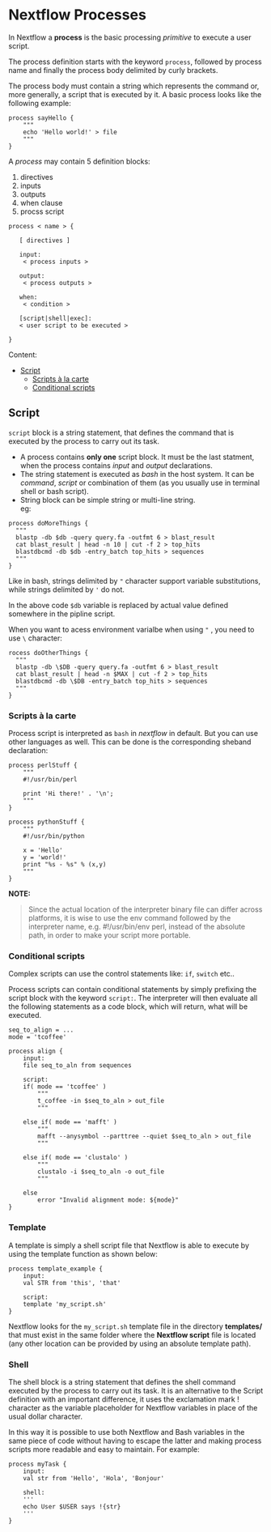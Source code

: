 # Nextflow Processes  

In Nextflow a **process** is the basic processing *primitive* to execute a user script.  

The process definition starts with the keyword `process`, followed by process name and finally the process body delimited by curly brackets.  

The process body must contain a string which represents the command or, more generally, a script that is executed by it. A basic process looks like the following example:  

``` 
process sayHello {
    """
    echo 'Hello world!' > file
    """
}
``` 

A *process* may contain 5 definition blocks:  
1.  directives  
2.  inputs  
3.  outputs  
4.  when clause  
5.  procss script   

```  
process < name > {

   [ directives ]

   input:
    < process inputs >

   output:
    < process outputs >

   when:
    < condition >

   [script|shell|exec]:
   < user script to be executed >

}
```  

Content:   
*  [Script](#script)  
   *  [Scripts à la carte](#scripts-à-la-carte)
   *  [Conditional scripts](#conditional-scripts)

## Script  
`script` block is a string statement, that defines the command that is executed by the process to carry out its task.  

* A process contains **only one** script block. It must be the last statment, when the process contains *input* and *output* declarations.  
* The string statement is executed as *bash* in the host system. It can be *command*, *script* or combination of them (as you usually use in terminal shell or bash script).  
* String block can be simple string or multi-line string.  
eg:  
```  
process doMoreThings {
  """
  blastp -db $db -query query.fa -outfmt 6 > blast_result
  cat blast_result | head -n 10 | cut -f 2 > top_hits
  blastdbcmd -db $db -entry_batch top_hits > sequences
  """
}
```  

Like in bash, strings delimited by `"` character support variable substitutions, while strings delimited by `'` do not.  

In the above code `$db` variable is replaced by actual value defined somewhere in the pipline script.   

When you want to acess environment varialbe when using `"` , you need to use `\` character:  
```  
rocess doOtherThings {
  """
  blastp -db \$DB -query query.fa -outfmt 6 > blast_result
  cat blast_result | head -n $MAX | cut -f 2 > top_hits
  blastdbcmd -db \$DB -entry_batch top_hits > sequences
  """
}
```  

### Scripts à la carte  

Process script is interpreted as `bash` in *nextflow* in default. But you can use other languages as well. This can be done is the corresponding sheband declaration:   

  
```
process perlStuff {
    """
    #!/usr/bin/perl

    print 'Hi there!' . '\n';
    """
}

process pythonStuff {
    """
    #!/usr/bin/python

    x = 'Hello'
    y = 'world!'
    print "%s - %s" % (x,y)
    """
}
```   

**NOTE:**
> Since the actual location of the interpreter binary file can differ across platforms, it is wise to use the env command followed by the interpreter name, e.g. #!/usr/bin/env perl, instead of the absolute path, in order to make your script more portable.  


### Conditional scripts  
Complex scripts can use the control statements like: `if`, `switch` etc..  

Process scripts can contain conditional statements by simply prefixing the script block with the keyword `script:`. The interpreter will then evaluate all the following statements as a code block, which will return, what will be executed.   

```
seq_to_align = ...
mode = 'tcoffee'

process align {
    input:
    file seq_to_aln from sequences

    script:
    if( mode == 'tcoffee' )
        """
        t_coffee -in $seq_to_aln > out_file
        """

    else if( mode == 'mafft' )
        """
        mafft --anysymbol --parttree --quiet $seq_to_aln > out_file
        """

    else if( mode == 'clustalo' )
        """
        clustalo -i $seq_to_aln -o out_file
        """

    else
        error "Invalid alignment mode: ${mode}"
}
```   


### Template  
A template is simply a shell script file that Nextflow is able to execute by using the template function as shown below:  


```
process template_example {
    input:
    val STR from 'this', 'that'

    script:
    template 'my_script.sh'
}
```   

Nextflow looks for the `my_script.sh` template file in the directory **templates/** that must exist in the same folder where the **Nextflow script** file is located (any other location can be provided by using an absolute template path).  


### Shell  
The shell block is a string statement that defines the shell command executed by the process to carry out its task. It is an alternative to the Script definition with an important difference, it uses the exclamation mark ! character as the variable placeholder for Nextflow variables in place of the usual dollar character.

In this way it is possible to use both Nextflow and Bash variables in the same piece of code without having to escape the latter and making process scripts more readable and easy to maintain. For example:  

``` 
process myTask {
    input:
    val str from 'Hello', 'Hola', 'Bonjour'

    shell:
    '''
    echo User $USER says !{str}
    '''
}
```  

